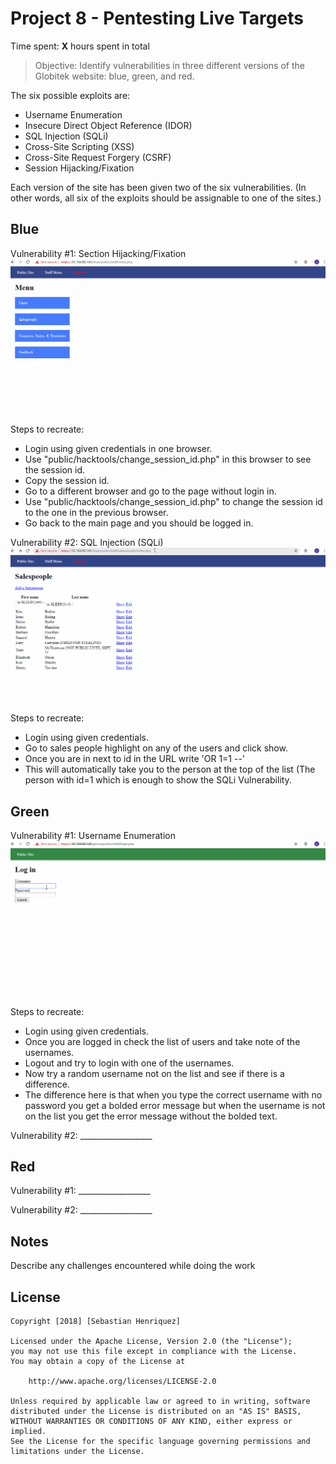 # Project 8 - Pentesting Live Targets

Time spent: **X** hours spent in total

> Objective: Identify vulnerabilities in three different versions of the Globitek website: blue, green, and red.

The six possible exploits are:
* Username Enumeration
* Insecure Direct Object Reference (IDOR)
* SQL Injection (SQLi)
* Cross-Site Scripting (XSS)
* Cross-Site Request Forgery (CSRF)
* Session Hijacking/Fixation

Each version of the site has been given two of the six vulnerabilities. (In other words, all six of the exploits should be assignable to one of the sites.)

## Blue

Vulnerability #1: Section Hijacking/Fixation
![](BlueVulnerability1.gif)
Steps to recreate:
* Login using given credentials in one browser.
* Use "public/hacktools/change_session_id.php" in this browser to see the session id.
* Copy the session id.
* Go to a different browser and go to the page without login in.
* Use "public/hacktools/change_session_id.php" to change the session id to the one in the previous browser.
* Go back to the main page and you should be logged in.

Vulnerability #2: SQL Injection (SQLi)
![](BlueVulnerability2.gif)
Steps to recreate:
* Login using given credentials.
* Go to sales people highlight on any of the users and click show.
* Once you are in next to id in the URL write 'OR 1=1 --' 
* This will automatically take you to the person at the top of the list (The person with id=1 which is enough to show the
  SQLi Vulnerability.

## Green

Vulnerability #1: Username Enumeration
![](GreenVulnerability1.gif)
Steps to recreate:
* Login using given credentials.
* Once you are logged in check the list of users and take note of the usernames.
* Logout and try to login with one of the usernames.
* Now try a random username not on the list and see if there is a difference.
* The difference here is that when you type the correct username with no password you get a bolded error message but
when the username is not on the list you get the error message without the bolded text.


Vulnerability #2: __________________


## Red

Vulnerability #1: __________________

Vulnerability #2: __________________


## Notes

Describe any challenges encountered while doing the work

## License

    Copyright [2018] [Sebastian Henriquez]

    Licensed under the Apache License, Version 2.0 (the "License");
    you may not use this file except in compliance with the License.
    You may obtain a copy of the License at

        http://www.apache.org/licenses/LICENSE-2.0

    Unless required by applicable law or agreed to in writing, software
    distributed under the License is distributed on an "AS IS" BASIS,
    WITHOUT WARRANTIES OR CONDITIONS OF ANY KIND, either express or implied.
    See the License for the specific language governing permissions and
    limitations under the License.
